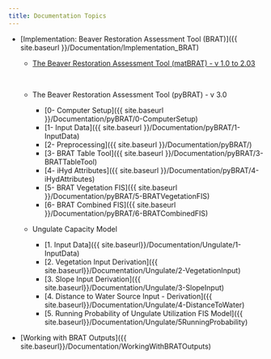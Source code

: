 ```yaml
---
title: Documentation Topics
---
```


- [Implementation: Beaver Restoration Assessment Tool (BRAT)]({{ site.baseurl }}/Documentation/Implementation_BRAT)

  - [The Beaver Restoration Assessment Tool (matBRAT) - v 1.0 to 2.03](https://riverscapes.github.io/matBRAT/)

    ​

  - The Beaver Restoration Assessment Tool (pyBRAT) - v 3.0

    - [0- Computer Setup]({{ site.baseurl }}/Documentation/pyBRAT/0-ComputerSetup)
    - [1- Input Data]({{ site.baseurl }}/Documentation/pyBRAT/1-InputData)
    - [2- Preprocessing]({{ site.baseurl }}/Documentation/pyBRAT/)
    - [3- BRAT Table Tool]({{ site.baseurl }}/Documentation/pyBRAT/3-BRATTableTool)
    - [4- iHyd Attributes]({{ site.baseurl }}/Documentation/pyBRAT/4-iHydAttributes)
    - [5- BRAT Vegetation FIS]({{ site.baseurl }}/Documentation/pyBRAT/5-BRATVegetationFIS)
    - [6- BRAT Combined FIS]({{ site.baseurl }}/Documentation/pyBRAT/6-BRATCombinedFIS)

  - Ungulate Capacity Model

    - [1. Input Data]({{ site.baseurl}}/Documentation/Ungulate/1-InputData)
    - [2. Vegetation Input Derivation]({{ site.baseurl}}/Documentation/Ungulate/2-VegetationInput)
    - [3. Slope Input Derivation]({{ site.baseurl}}/Documentation/Ungulate/3-SlopeInput)
    - [4. Distance to Water Source Input - Derivation]({{ site.baseurl}}/Documentation/Ungulate/4-DistanceToWater)
    - [5. Running Probability of Ungulate Utilization FIS Model]({{ site.baseurl}}/Documentation/Ungulate/5RunningProbability)

- [Working with BRAT Outputs]({{ site.baseurl}}/Documentation/WorkingWithBRATOutputs)

